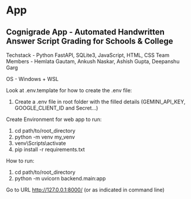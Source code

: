 # App

## Cognigrade App - Automated Handwritten Answer Script Grading for Schools & College
Techstack - Python FastAPI, SQLite3, JavaScript, HTML, CSS
Team Members - Hemlata Gautam, Ankush Naskar, Ashish Gupta, Deepanshu Garg

OS - Windows + WSL

Look at .env.template for how to create the .env file:
1) Create a .env file in root folder with the filled details (GEMINI_API_KEY, GOOGLE_CLIENT_ID and Secret...)

Create Environment for web app to run:

1) cd path/to/root_directory
2) python -m venv my_venv
3) venv\Scripts\activate
4) pip install -r requirements.txt

How to run:

1) cd path/to/root_directory
2) python -m uvicorn backend.main:app

Go to URL http://127.0.0.1:8000/ (or as indicated in command line)






